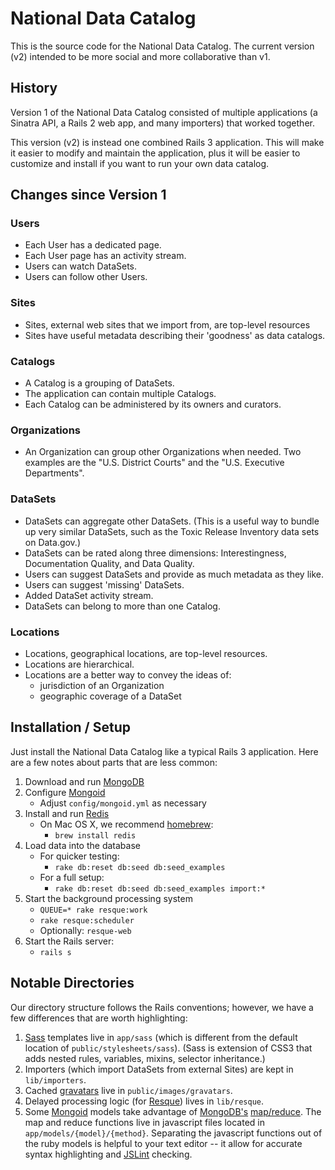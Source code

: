 # National Data Catalog

This is the source code for the National Data Catalog. The current version (v2) intended to be more social and more collaborative than v1.

## History

Version 1 of the National Data Catalog consisted of multiple applications (a Sinatra API, a Rails 2 web app, and many importers) that worked together.

This version (v2) is instead one combined Rails 3 application. This will make it easier to modify and maintain the application, plus it will be easier to customize and install if you want to run your own data catalog.

## Changes since Version 1

### Users

* Each User has a dedicated page.
* Each User page has an activity stream.
* Users can watch DataSets.
* Users can follow other Users.

### Sites

* Sites, external web sites that we import from, are top-level resources
* Sites have useful metadata describing their 'goodness' as data catalogs.

### Catalogs

* A Catalog is a grouping of DataSets.
* The application can contain multiple Catalogs.
* Each Catalog can be administered by its owners and curators.

### Organizations

* An Organization can group other Organizations when needed. Two examples are the "U.S. District Courts" and the "U.S. Executive Departments".

### DataSets

* DataSets can aggregate other DataSets. (This is a useful way to bundle up very similar DataSets, such as the Toxic Release Inventory data sets on Data.gov.)
* DataSets can be rated along three dimensions: Interestingness, Documentation Quality, and Data Quality.
* Users can suggest DataSets and provide as much metadata as they like.
* Users can suggest 'missing' DataSets.
* Added DataSet activity stream.
* DataSets can belong to more than one Catalog.

### Locations

* Locations, geographical locations, are top-level resources.
* Locations are hierarchical.
* Locations are a better way to convey the ideas of:
    * jurisdiction of an Organization
    * geographic coverage of a DataSet

## Installation / Setup

Just install the National Data Catalog like a typical Rails 3 application. Here are a few notes about parts that are less common:

1. Download and run [MongoDB](http://mongodb.org)
2. Configure [Mongoid](http://mongoid.org)
    * Adjust `config/mongoid.yml` as necessary
3. Install and run [Redis](http://code.google.com/p/redis/)
    * On Mac OS X, we recommend [homebrew](http://http://mxcl.github.com/homebrew/):
        * `brew install redis`
4. Load data into the database
    * For quicker testing:
        * `rake db:reset db:seed db:seed_examples`
    * For a full setup:
        * `rake db:reset db:seed db:seed_examples import:*`
5. Start the background processing system
    * `QUEUE=* rake resque:work`
    * `rake resque:scheduler`
    * Optionally: `resque-web`
6. Start the Rails server:
    * `rails s`

## Notable Directories

Our directory structure follows the Rails conventions; however, we have a few differences that are worth highlighting:

1. [Sass](http://sass-lang.com) templates live in `app/sass` (which is different from the default location of `public/stylesheets/sass`). (Sass is extension of CSS3 that adds nested rules, variables, mixins, selector inheritance.)
2. Importers (which import DataSets from external Sites) are kept in `lib/importers`.
3. Cached [gravatars](http://gravatar.com) live in `public/images/gravatars`.
4. Delayed processing logic (for [Resque](http://github.com/defunkt/resque)) lives in `lib/resque`.
5. Some [Mongoid](http://mongoid.org) models take advantage of [MongoDB's](http://mongodb.org) [map/reduce](http://www.mongodb.org/display/DOCS/MapReduce). The map and reduce functions live in javascript files located in `app/models/{model}/{method}`. Separating the javascript functions out of the ruby models is helpful to your text editor -- it allow for accurate syntax highlighting and [JSLint](http://www.jslint.com/) checking.
